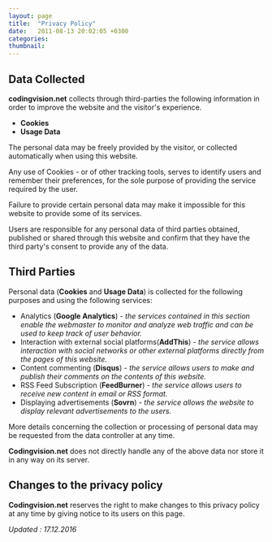 ```yaml
---
layout: page
title:  "Privacy Policy"
date:   2011-08-13 20:02:05 +0300
categories: 
thumbnail: 
---
```


## Data Collected

**codingvision.net** collects through third-parties the following information in order to improve the website and the visitor's experience.

- **Cookies**
- **Usage Data**

The personal data may be freely provided by the visitor, or collected automatically when using this website.

Any use of Cookies - or of other tracking tools, serves to identify users and remember their preferences, for the sole purpose of providing 
the service required by the user.

Failure to provide certain personal data may make it impossible for this website to provide some of its services.

Users are responsible for any personal data of third parties obtained, published or shared through this website and confirm that they 
have the third party's consent to provide any of the data.


## Third Parties

Personal data (**Cookies** and **Usage Data**) is collected for the following purposes and using the following services:

- Analytics (**Google Analytics**) - _the services contained in this section enable the webmaster to monitor and analyze web traffic and can be used to keep track of user behavior._
- Interaction with external social platforms(**AddThis**) - _the service allows interaction with social networks or other external platforms directly from the pages of this website._
- Content commenting (**Disqus**) - _the service allows users to make and publish their comments on the contents of this website._
- RSS Feed Subscription (**FeedBurner**) - _the service allows users to receive new content in email or RSS format._
- Displaying advertisements (**Sovrn**) - _the service allows the website to display relevant advertisements to the users._
    
More details concerning the collection or processing of personal data may be requested from the data controller at any time. 

**Codingvision.net** does not directly handle any of the above data nor store it in any way on its server.

## Changes to the privacy policy

**Codingvision.net** reserves the right to make changes to this privacy policy at any time by giving notice to its users on this page.

_Updated : 17.12.2016_